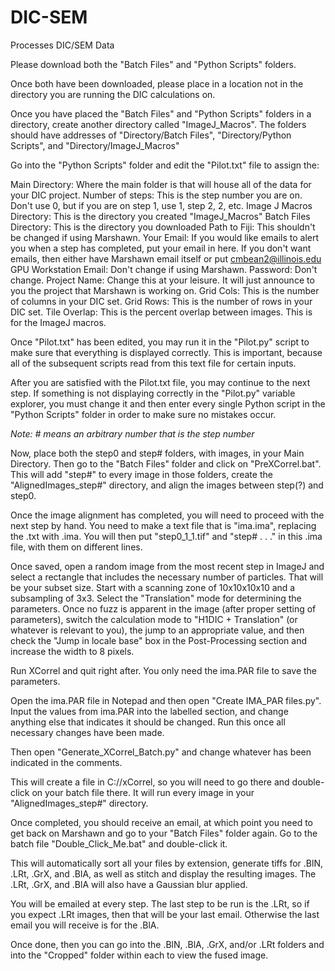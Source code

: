 # DIC-SEM
Processes DIC/SEM Data

Please download both the "Batch Files" and "Python Scripts" folders.

Once both have been downloaded, please place in a location not in the directory you are running the DIC calculations on.

Once you have placed the "Batch Files" and "Python Scripts" folders in a directory, create another directory called "ImageJ_Macros". The folders should have addresses of "Directory/Batch Files", "Directory/Python Scripts", and "Directory/ImageJ_Macros"

Go into the "Python Scripts" folder and edit the "Pilot.txt" file to assign the:

Main Directory: Where the main folder is that will house all of the data for your DIC project.
Number of steps: This is the step number you are on. Don't use 0, but if you are on step 1, use 1, step 2, 2, etc.
Image J Macros Directory: This is the directory you created "ImageJ_Macros"
Batch Files Directory: This is the directory you downloaded
Path to Fiji: This shouldn't be changed if using Marshawn.
Your Email: If you would like emails to alert you when a step has completed, put your email in here. If you don't want emails, then either have Marshawn email itself or put cmbean2@illinois.edu
GPU Workstation Email: Don't change if using Marshawn.
Password: Don't change.
Project Name: Change this at your leisure. It will just announce to you the project that Marshawn is working on.
Grid Cols: This is the number of columns in your DIC set.
Grid Rows: This is the number of rows in your DIC set.
Tile Overlap: This is the percent overlap between images. This is for the ImageJ macros.

Once "Pilot.txt" has been edited, you may run it in the "Pilot.py" script to make sure that everything is displayed correctly. This is important, because all of the subsequent scripts read from this text file for certain inputs.

After you are satisfied with the Pilot.txt file, you may continue to the next step. If something is not displaying correctly in the "Pilot.py" variable explorer, you must change it and then enter every single Python script in the "Python Scripts" folder in order to make sure no mistakes occur.

_Note: # means an arbitrary number that is the step number_

Now, place both the step0 and step# folders, with images, in your Main Directory. Then go to the "Batch Files" folder and click on "PreXCorrel.bat". This will add "step#" to every image in those folders, create the "AlignedImages_step#" directory, and align the images between step(?) and step0.

Once the image alignment has completed, you will need to proceed with the next step by hand. You need to make a text file that is "ima.ima", replacing the .txt with .ima. You will then put "step0_1_1.tif" and "step# . . ." in this .ima file, with them on different lines.

Once saved, open a random image from the most recent step in ImageJ and select a rectangle that includes the necessary number of particles. That will be your subset size. Start with a scanning zone of 10x10x10x10 and a subsampling of 3x3. Select the "Translation" mode for determining the parameters. Once no fuzz is apparent in the image (after proper setting of parameters), switch the calculation mode to "H1DIC + Translation" (or whatever is relevant to you), the jump to an appropriate value, and then check the "Jump in locale base" box in the Post-Processing section and increase the width to 8 pixels.

Run XCorrel and quit right after. You only need the ima.PAR file to save the parameters.

Open the ima.PAR file in Notepad and then open "Create IMA_PAR files.py". Input the values from ima.PAR into the labelled section, and change anything else that indicates it should be changed. Run this once all necessary changes have been made.

Then open "Generate_XCorrel_Batch.py" and change whatever has been indicated in the comments.

This will create a file in C://xCorrel, so you will need to go there and double-click on your batch file there. It will run every image in your "AlignedImages_step#" directory.

Once completed, you should receive an email, at which point you need to get back on Marshawn and go to your "Batch Files" folder again. Go to the batch file "Double_Click_Me.bat" and double-click it.

This will automatically sort all your files by extension, generate tiffs for .BlN, .LRt, .GrX, and .BlA, as well as stitch and display the resulting images. The .LRt, .GrX, and .BlA will also have a Gaussian blur applied.

You will be emailed at every step. The last step to be run is the .LRt, so if you expect .LRt images, then that will be your last email. Otherwise the last email you will receive is for the .BlA.

Once done, then you can go into the .BlN, .BlA, .GrX, and/or .LRt folders and into the "Cropped" folder within each to view the fused image.
